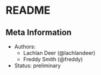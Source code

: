 # README

## Meta Information

* Authors:
	* Lachlan Deer (@lachlandeer)
	* Freddy Smith (@freddy)
* Status: preliminary
